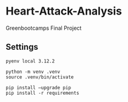# Heart-Attack-Analysis
Greenbootcamps Final Project

## Settings
````
pyenv local 3.12.2

python -m venv .venv
source .venv/bin/activate

pip install —upgrade pip
pip install -r requirements 
````
